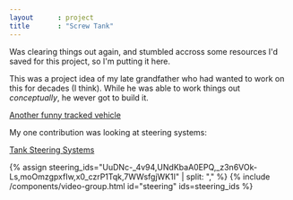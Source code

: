 ```yaml
---
layout      : project
title       : "Screw Tank"
---
```


Was clearing things out again, and stumbled accross some resources I'd saved for this project, so I'm putting it here.

This was a project idea of my late grandfather who had wanted to work on this for decades (I think).
While he was able to work things out *conceptually*, he wever got to build it.

[Another funny tracked vehicle](https://de.wikipedia.org/wiki/NSU_Gebirgskarette)

My one contribution was looking at steering systems: 

[Tank Steering Systems](https://en.wikipedia.org/wiki/Tank_steering_systems)

{% assign steering_ids="UuDNc-_4v94,UNdKbaA0EPQ,_z3n6VOk-Ls,moOmzgpxfIw,x0_czrP1Tqk,7WWsfgjWK1I" | split: "," %}
{% include /components/video-group.html id="steering" ids=steering_ids %}
